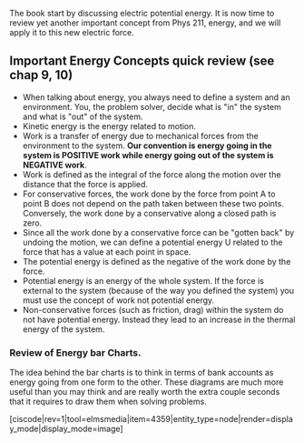 The book start by discussing electric potential energy. It is now time to review yet another important concept from Phys 211, energy, and we will apply it to this new electric force. 

## Important Energy Concepts quick review (see chap 9, 10)

* When talking about energy, you always need to define a system and an environment. You, the problem solver, decide what is "in" the system and what is "out" of the system. 
* Kinetic energy is the energy related to motion. 
* Work is a transfer of energy due to mechanical forces from the environment to the system. **Our convention is energy going in the system is POSITIVE work while energy going out of the system is NEGATIVE work**.
* Work is defined as the integral of the force along the motion over the distance that the force is applied. 
* For conservative forces, the work done by the force from point A to point B does not depend on the path taken between these two points. Conversely, the work done by a conservative along a closed path is zero. 
* Since all the work done by a conservative force can be "gotten back" by undoing the motion, we can define a potential energy U related to the force that has a value at each point in space. 
* The potential energy is defined as the negative of the work done by the force. 
* Potential energy is an energy of the whole system. If the force is external to the system (because of the way you defined the system) you must use the concept of work not potential energy.
* Non-conservative forces (such as friction, drag) within the system do not have potential energy. Instead they lead to an increase in the thermal energy of the system. 
 

### Review of Energy bar Charts. 

The idea behind the bar charts is to think in terms of bank accounts as energy going from one form to the other. These diagrams are much more useful than you may think and are really worth the extra couple seconds that it requires to draw them when solving problems. 

[ciscode|rev=1|tool=elmsmedia|item=4359|entity_type=node|render=display_mode|display_mode=image]



